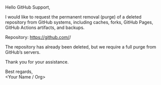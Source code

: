 Hello GitHub Support,

I would like to request the permanent removal (purge) of a deleted repository from GitHub systems, including caches, forks, GitHub Pages, GitHub Actions artifacts, and backups.

Repository: https://github.com/<org>/<repo-name>

The repository has already been deleted, but we require a full purge from GitHub’s servers.

Thank you for your assistance.

Best regards,  
<Your Name / Org>
